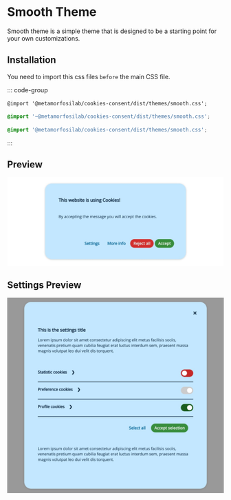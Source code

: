 # Smooth Theme

Smooth theme is a simple theme that is designed to be a starting point for your own customizations.

## Installation

You need to import this css files `before` the main CSS file.

::: code-group

```postcss [postcss]
@import '@metamorfosilab/cookies-consent/dist/themes/smooth.css';
```

```scss [scss]
@import '~@metamorfosilab/cookies-consent/dist/themes/smooth.css';
```

```css [css]
@import '@metamorfosilab/cookies-consent/dist/themes/smooth.css';
```
:::

## Preview

![Smooth Theme](../assets/images/themes/cc-theme-smooth.jpeg)

## Settings Preview

![Smooth Theme Settings](../assets/images/themes/cc-theme-smooth-settings.jpeg)
